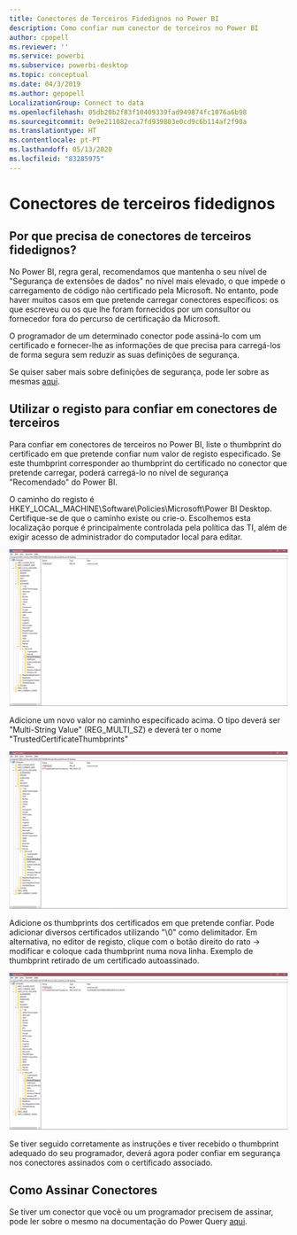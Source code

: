 ```yaml
---
title: Conectores de Terceiros Fidedignos no Power BI
description: Como confiar num conector de terceiros no Power BI
author: cpopell
ms.reviewer: ''
ms.service: powerbi
ms.subservice: powerbi-desktop
ms.topic: conceptual
ms.date: 04/3/2019
ms.author: gepopell
LocalizationGroup: Connect to data
ms.openlocfilehash: 05db20b2f83f10409339fad949874fc1076a6b98
ms.sourcegitcommit: 0e9e211082eca7fd939803e0cd9c6b114af2f90a
ms.translationtype: HT
ms.contentlocale: pt-PT
ms.lasthandoff: 05/13/2020
ms.locfileid: "83285975"
---
```

# <a name="trusted-third-party-connectors"></a>Conectores de terceiros fidedignos

## <a name="why-do-you-need-trusted-third-party-connectors"></a>Por que precisa de conectores de terceiros fidedignos?

No Power BI, regra geral, recomendamos que mantenha o seu nível de "Segurança de extensões de dados" no nível mais elevado, o que impede o carregamento de código não certificado pela Microsoft. No entanto, pode haver muitos casos em que pretende carregar conectores específicos: os que escreveu ou os que lhe foram fornecidos por um consultor ou fornecedor fora do percurso de certificação da Microsoft.

O programador de um determinado conector pode assiná-lo com um certificado e fornecer-lhe as informações de que precisa para carregá-los de forma segura sem reduzir as suas definições de segurança.

Se quiser saber mais sobre definições de segurança, pode ler sobre as mesmas [aqui](https://docs.microsoft.com/power-bi/desktop-connector-extensibility).

## <a name="using-the-registry-to-trust-third-party-connectors"></a>Utilizar o registo para confiar em conectores de terceiros

Para confiar em conectores de terceiros no Power BI, liste o thumbprint do certificado em que pretende confiar num valor de registo especificado. Se este thumbprint corresponder ao thumbprint do certificado no conector que pretende carregar, poderá carregá-lo no nível de segurança "Recomendado" do Power BI. 

O caminho do registo é HKEY_LOCAL_MACHINE\Software\Policies\Microsoft\Power BI Desktop. Certifique-se de que o caminho existe ou crie-o. Escolhemos esta localização porque é principalmente controlada pela política das TI, além de exigir acesso de administrador do computador local para editar. 

![Registo do Power BI Desktop sem chaves de terceiros fidedignas definidas](media/desktop-trusted-third-party-connectors/desktoptrustedthird1.png)

Adicione um novo valor no caminho especificado acima. O tipo deverá ser "Multi-String Value" (REG_MULTI_SZ) e deverá ter o nome "TrustedCertificateThumbprints" 

![Registo do Power BI Desktop com uma entrada para conectores de terceiros fidedignos, mas sem chaves](media/desktop-trusted-third-party-connectors/desktoptrustedthird2.png)

Adicione os thumbprints dos certificados em que pretende confiar. Pode adicionar diversos certificados utilizando "\0" como delimitador. Em alternativa, no editor de registo, clique com o botão direito do rato -> modificar e coloque cada thumbprint numa nova linha. Exemplo de thumbprint retirado de um certificado autoassinado. 

 ![Registo do Power BI Desktop com uma chave de terceiros fidedigna definida](media/desktop-trusted-third-party-connectors/desktoptrustedthird3.png)

Se tiver seguido corretamente as instruções e tiver recebido o thumbprint adequado do seu programador, deverá agora poder confiar em segurança nos conectores assinados com o certificado associado.

## <a name="how-to-sign-connectors"></a>Como Assinar Conectores

Se tiver um conector que você ou um programador precisem de assinar, pode ler sobre o mesmo na documentação do Power Query [aqui](https://docs.microsoft.com/power-query/handlingconnectorsigning).
